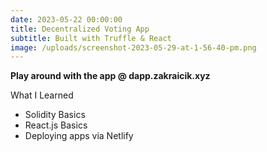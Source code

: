 ```yaml
---
date: 2023-05-22 00:00:00
title: Decentralized Voting App
subtitle: Built with Truffle & React
image: /uploads/screenshot-2023-05-29-at-1-56-40-pm.png
---
```

**Play around with the app @ dapp.zakraicik.xyz**

What I Learned

* Solidity Basics
* React.js Basics
* Deploying apps via Netlify&nbsp;